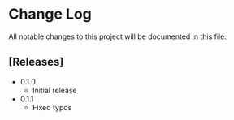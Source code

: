 # Change Log

All notable changes to this project will be documented in this file.

## [Releases]

- 0.1.0
  - Initial release
- 0.1.1
  - Fixed typos
